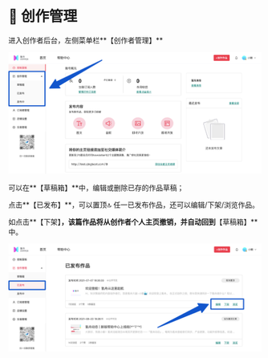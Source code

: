 # 📑 创作管理

进入创作者后台，左侧菜单栏**【创作者管理】**

![](../.gitbook/assets/4创作管理01.png)

可以在**【草稿箱】**中，编辑或删除已存的作品草稿；

点击**【已发布】**，可以置顶🔝 任一已发布作品，还可以编辑/下架/浏览作品。

如点击**【下架】**，该篇作品将从创作者个人主页撤销，并自动回到**【草稿箱】**中。

![](../.gitbook/assets/4创作管理02.png)

